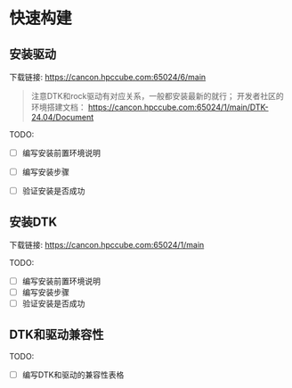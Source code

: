 # 快速构建

## 安装驱动

下载链接: https://cancon.hpccube.com:65024/6/main

> 注意DTK和rock驱动有对应关系，一般都安装最新的就行；
开发者社区的环境搭建文档：
https://cancon.hpccube.com:65024/1/main/DTK-24.04/Document 


TODO:
- [ ] 编写安装前置环境说明
- [ ] 编写安装步骤
- [ ] 验证安装是否成功


## 安装DTK

下载链接: https://cancon.hpccube.com:65024/1/main

TODO:
- [ ] 编写安装前置环境说明
- [ ] 编写安装步骤
- [ ] 验证安装是否成功

## DTK和驱动兼容性

TODO:
- [ ] 编写DTK和驱动的兼容性表格